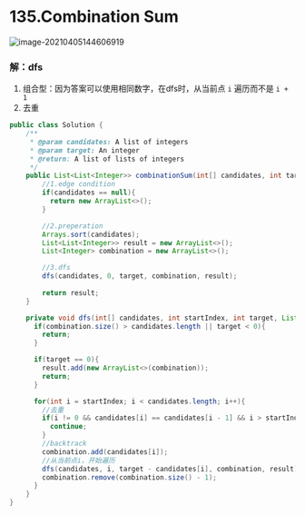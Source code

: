# 135.Combination Sum

![image-20210405144606919](https://raw.githubusercontent.com/TWDH/Leetcode-From-Zero/pictures/img/image-20210405144606919.png)

### 解：dfs

1. 组合型：因为答案可以使用相同数字，在dfs时，从当前点 `i` 遍历而不是 `i + 1`
2. 去重

```java
public class Solution {
    /**
     * @param candidates: A list of integers
     * @param target: An integer
     * @return: A list of lists of integers
     */
    public List<List<Integer>> combinationSum(int[] candidates, int target) {
        //1.edge condition
        if(candidates == null){
          return new ArrayList<>();
        }

        //2.preperation
        Arrays.sort(candidates);
        List<List<Integer>> result = new ArrayList<>();
        List<Integer> combination = new ArrayList<>();

        //3.dfs
        dfs(candidates, 0, target, combination, result);
        
        return result;
    }

    private void dfs(int[] candidates, int startIndex, int target, List<Integer> combination, List<List<Integer>> result){
      if(combination.size() > candidates.length || target < 0){
        return;
      }

      if(target == 0){
        result.add(new ArrayList<>(combination));
        return;
      }

      for(int i = startIndex; i < candidates.length; i++){
        //去重
        if(i != 0 && candidates[i] == candidates[i - 1] && i > startIndex){
          continue;
        }
        //backtrack
        combination.add(candidates[i]);
        //从当前点i，开始遍历
        dfs(candidates, i, target - candidates[i], combination, result);
        combination.remove(combination.size() - 1);
      }
    }
}
```













